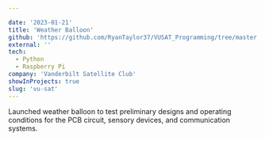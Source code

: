 ```yaml
---

date: '2023-01-21'
title: 'Weather Balloon'
github: 'https://github.com/RyanTaylor37/VUSAT_Programming/tree/master'
external: ''
tech:
  - Python
  - Raspberry Pi
company: 'Vanderbilt Satellite Club'
showInProjects: true
slug: 'vu-sat'
---
```


Launched weather balloon to test preliminary designs and operating conditions for the PCB circuit, sensory devices, and communication systems.
